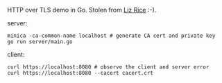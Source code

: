 HTTP over TLS demo in Go. Stolen from [Liz Rice](https://github.com/lizrice/secure-connections) :-).

server:

```
minica -ca-common-name localhost # generate CA cert and private key
go run server/main.go
```

client:

```
curl https://localhost:8080 # observe the client and server error
curl https://localhost:8080 --cacert cacert.crt
```